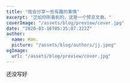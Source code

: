 ```yaml
---
title: "我会分享一些有趣的事情"
excerpt: "正如你所看到的，这是一个预览文章。"
coverImage: "/assets/blog/preview/cover.jpg"
date: "2020-03-16T05:35:07.322Z"
author:
  name: Han.
  picture: "/assets/blog/authors/jj.jpeg"
ogImage:
  url: "/assets/blog/preview/cover.jpg"
---
```

还没写好